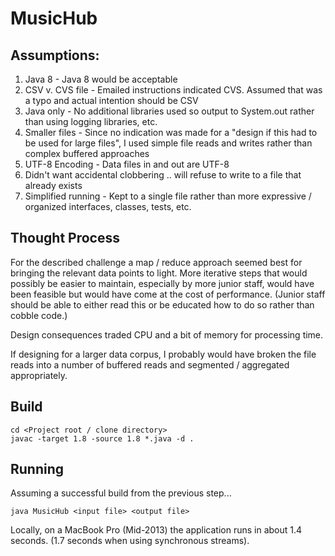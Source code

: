 # MusicHub

## Assumptions:

1. Java 8 - Java 8 would be acceptable
1. CSV v. CVS file - Emailed instructions indicated CVS. Assumed that was a typo and actual intention should be CSV
1. Java only - No additional libraries used so output to System.out rather than using logging libraries, etc.
1. Smaller files - Since no indication was made for a "design if this had to be used for large files", I used simple file reads and writes rather than complex buffered approaches
1. UTF-8 Encoding - Data files in and out are UTF-8
1. Didn't want accidental clobbering .. will refuse to write to a file that already exists
1. Simplified running - Kept to a single file rather than more expressive / organized interfaces, classes, tests, etc.

## Thought Process

For the described challenge a map / reduce approach seemed best for bringing the relevant data points to light. More iterative steps that would possibly be easier to maintain, especially by more junior staff, would have been feasible but would have come at the cost of performance. (Junior staff should be able to either read this or be educated how to do so rather than cobble code.)

Design consequences traded CPU and a bit of memory for processing time.

If designing for a larger data corpus, I probably would have broken the file reads into a number of buffered reads and segmented / aggregated appropriately.

## Build

```
cd <Project root / clone directory>
javac -target 1.8 -source 1.8 *.java -d .
```

## Running

Assuming a successful build from the previous step...
```
java MusicHub <input file> <output file>
```

Locally, on a MacBook Pro (Mid-2013) the application runs in about 1.4 seconds. (1.7 seconds when using synchronous streams).

